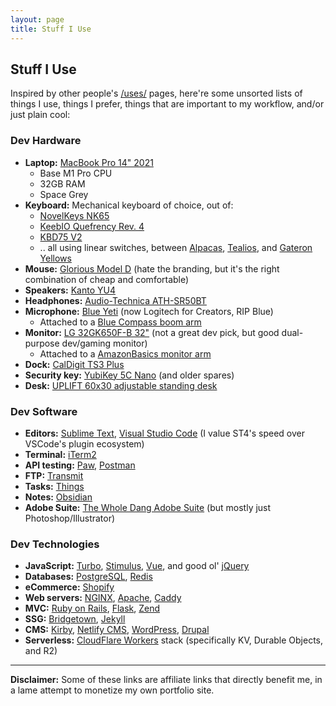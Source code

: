 ```yaml
---
layout: page
title: Stuff I Use
---
```


## Stuff I Use

Inspired by other people's [/uses/](https://uses.tech/) pages, here're some unsorted lists of things I use, things I prefer, things that are important to my workflow, and/or just plain cool:

### Dev Hardware

* **Laptop:** [MacBook Pro 14" 2021](https://amzn.to/3y1dlPx)
  * Base M1 Pro CPU
  * 32GB RAM
  * Space Grey
* **Keyboard:** Mechanical keyboard of choice, out of:
  * [NovelKeys NK65](https://novelkeys.com/collections/keyboards/products/nk65-v2-aluminum-edition)
  * [KeebIO Quefrency Rev. 4](https://keeb.io/products/quefrency-rev-4-65-split-staggered-keyboard)
  * [KBD75 V2](https://kbdfans.com/collections/kbd75-v2)
  * .. all using linear switches, between [Alpacas](https://www.primekb.com/products/alpaca-linears), [Tealios](https://zealpc.net/products/tealio), and [Gateron Yellows](https://amzn.to/3SJMRtJ)
* **Mouse:** [Glorious Model D](https://amzn.to/3SJKcQL) (hate the branding, but it's the right combination of cheap and comfortable)
* **Speakers:** [Kanto YU4](https://amzn.to/3St6AOq)
* **Headphones:** [Audio-Technica ATH-SR50BT](https://amzn.to/3y7FHaJ)
* **Microphone:** [Blue Yeti](https://amzn.to/3StIYtg) (now Logitech for Creators, RIP Blue)
  * Attached to a [Blue Compass boom arm](https://amzn.to/3CnIHCt)
* **Monitor:** [LG 32GK650F-B 32"](https://amzn.to/3Rt6Mfg) (not a great dev pick, but good dual-purpose dev/gaming monitor)
  * Attached to a [AmazonBasics monitor arm](https://amzn.to/3dRpK1H)
* **Dock:** [CalDigit TS3 Plus](https://amzn.to/3e3jnrU)
* **Security key:** [YubiKey 5C Nano](https://amzn.to/3fvcFvh) (and older spares)
* **Desk:** [UPLIFT 60x30 adjustable standing desk](https://www.upliftdesk.com/uplift-v2-standing-desk-v2-or-v2-commercial/)

### Dev Software
* **Editors:** [Sublime Text](https://www.sublimetext.com/), [Visual Studio Code](https://code.visualstudio.com/) (I value ST4's speed over VSCode's plugin ecosystem)
* **Terminal:** [iTerm2](https://iterm2.com/)
* **API testing:** [Paw](https://paw.cloud/), [Postman](https://www.postman.com/)
* **FTP:** [Transmit](https://panic.com/transmit/)
* **Tasks:** [Things](https://culturedcode.com/things/)
* **Notes:** [Obsidian](https://obsidian.md/)
* **Adobe Suite:** [The Whole Dang Adobe Suite](https://www.adobe.com/creativecloud.html) (but mostly just Photoshop/Illustrator)

### Dev Technologies
* **JavaScript:** [Turbo](https://turbo.hotwired.dev/), [Stimulus](https://stimulus.hotwired.dev/), [Vue](https://vuejs.org/), and good ol' [jQuery](https://jquery.com/)
* **Databases:** [PostgreSQL](https://www.postgresql.org/), [Redis](https://redis.io/)
* **eCommerce:** [Shopify](https://www.shopify.com/)
* **Web servers:** [NGINX](https://www.nginx.com/), [Apache](https://httpd.apache.org/), [Caddy](https://caddyserver.com/)
* **MVC:** [Ruby on Rails](https://rubyonrails.org/), [Flask](https://flask.palletsprojects.com/), [Zend](https://www.zend.com/)
* **SSG:** [Bridgetown](https://www.bridgetownrb.com/), [Jekyll](https://jekyllrb.com/)
* **CMS:** [Kirby](https://getkirby.com/), [Netlify CMS](https://www.netlifycms.org/), [WordPress](https://wordpress.com/), [Drupal](https://www.drupal.org/)
* **Serverless:** [CloudFlare Workers](https://workers.cloudflare.com/) stack (specifically KV, Durable Objects, and R2)

---

**Disclaimer:** Some of these links are affiliate links that directly benefit me, in a lame attempt to monetize my own portfolio site.
